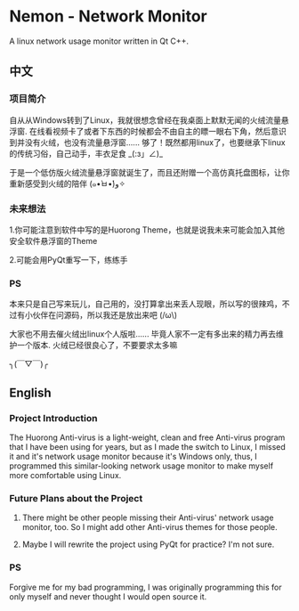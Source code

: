 # Nemon - Network Monitor
A linux network usage monitor written in Qt C++.

## 中文

### 项目简介
自从从Windows转到了Linux，我就很想念曾经在我桌面上默默无闻的火绒流量悬浮窗. 在线看视频卡了或者下东西的时候都会不由自主的瞟一眼右下角，然后意识到并没有火绒，也没有流量悬浮窗...... 够了！既然都用linux了，也要继承下linux的传统习俗，自己动手，丰衣足食 \_(:з」∠)\_

于是一个低仿版火绒流量悬浮窗就诞生了，而且还附赠一个高仿真托盘图标，让你重新感受到火绒的陪伴 (๑•̀ㅂ•́)و✧

### 未来想法
1.你可能注意到软件中写的是Huorong Theme，也就是说我未来可能会加入其他安全软件悬浮窗的Theme

2.可能会用PyQt重写一下，练练手

### PS
本来只是自己写来玩儿，自己用的，没打算拿出来丢人现眼，所以写的很辣鸡，不过有小伙伴在问源码，所以我还是放出来吧 (/ω\\) 

大家也不用去催火绒出linux个人版啦...... 毕竟人家不一定有多出来的精力再去维护一个版本. 火绒已经很良心了，不要要求太多嘛

╮(￣▽￣)╭

## English

### Project Introduction
The Huorong Anti-virus is a light-weight, clean and free Anti-virus program that I have been using for years, but as I made the switch to Linux, I missed it and it's network usage monitor because it's Windows only, thus, I programmed this similar-looking network usage monitor to make myself more comfortable using Linux.

### Future Plans about the Project
1. There might be other people missing their Anti-virus' network usage monitor, too. So I might add other Anti-virus themes for those people.

2. Maybe I will rewrite the project using PyQt for practice? I'm not sure.

### PS
Forgive me for my bad programming, I was originally programming this for only myself and never thought I would open source it. 
